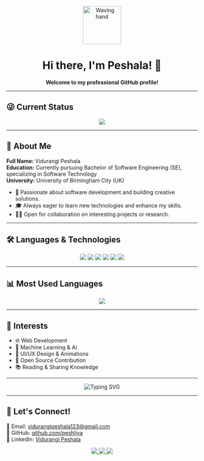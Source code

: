 
<p align="center">
  <img src="https://raw.githubusercontent.com/peshliya/peshliya/main/assets/wave.svg" width="100" alt="Waving hand" />
</p>

<h1 align="center">Hi there, I'm Peshala! 👋</h1>

<p align="center">
  <b>Welcome to my professional GitHub profile!</b>
</p>

---
## 😜 Current Status

<p align="center">
  <img src="https://img.shields.io/badge/Status-%F0%9F%98%9C%20Feeling%20Awesome-ff69b4?style=flat-square" />
</p>

---
## 🚀 About Me

**Full Name:** Vidurangi Peshala  
**Education:** Currently pursuing Bachelor of Software Engineering (SE), specializing in Software Technology  
**University:** University of Birmingham City (UK)

- 💼 Passionate about software development and building creative solutions.
- 🎓 Always eager to learn new technologies and enhance my skills.
- 👨‍💻 Open for collaboration on interesting projects or research.

---

## 🛠️ Languages & Technologies

<p align="center">
  <img src="https://img.shields.io/badge/HTML5-E34F26?style=for-the-badge&logo=html5&logoColor=white"/>
  <img src="https://img.shields.io/badge/CSS3-1572B6?style=for-the-badge&logo=css3&logoColor=white"/>
  <img src="https://img.shields.io/badge/JavaScript-F7DF1E?style=for-the-badge&logo=javascript&logoColor=black"/>
  <img src="https://img.shields.io/badge/React-20232A?style=for-the-badge&logo=react&logoColor=61DAFB"/>
  <img src="https://img.shields.io/badge/Node.js-339933?style=for-the-badge&logo=nodedotjs&logoColor=white"/>
  <img src="https://img.shields.io/badge/Java-007396?style=for-the-badge&logo=java&logoColor=white"/>
</p>

---

## 📊 Most Used Languages

<p align="center">
  <img src="https://github-readme-stats.vercel.app/api/top-langs/?username=peshliya&layout=compact&theme=tokyonight&langs_count=6&hide=php,python&custom_title=My%20Top%20Languages&hide_border=true&bg_color=0d1117&title_color=36BCF7&text_color=ffffff" />
</p>

---

## 🎯 Interests

- 🌐 Web Development  
- 🧠 Machine Learning & AI  
- 🎨 UI/UX Design & Animations  
- 🚀 Open Source Contribution  
- 📚 Reading & Sharing Knowledge

---

<p align="center">
  <img src="https://readme-typing-svg.demolab.com?font=Fira+Code&weight=500&pause=1000&color=36BCF7&center=true&vCenter=true&width=435&lines=Welcome+to+my+GitHub!;Let's+build+something+amazing+%F0%9F%92%A1" alt="Typing SVG" />
</p>

---

## 📩 Let's Connect!

📧 Email: [vidurangipeshala123@gmail.com](mailto:vidurangipeshala123@gmail.com)  
🐙 GitHub: [github.com/peshliya](https://github.com/peshliya)  
🔗 LinkedIn: [Vidurangi Peshala](https://www.linkedin.com/in/vidurangi-peshala-6718112a3)

<p align="center">
  <a href="mailto:vidurangipeshala123@gmail.com">
    <img src="https://img.shields.io/badge/Email-D14836?style=flat-square&logo=gmail&logoColor=white"/>
  </a>
  <a href="https://www.linkedin.com/in/vidurangi-peshala-6718112a3">
    <img src="https://img.shields.io/badge/LinkedIn-0077B5?style=flat-square&logo=linkedin&logoColor=white"/>
  </a>
  <a href="https://github.com/peshliya">
    <img src="https://img.shields.io/badge/GitHub-100000?style=flat-square&logo=github&logoColor=white"/>
  </a>
</p>

